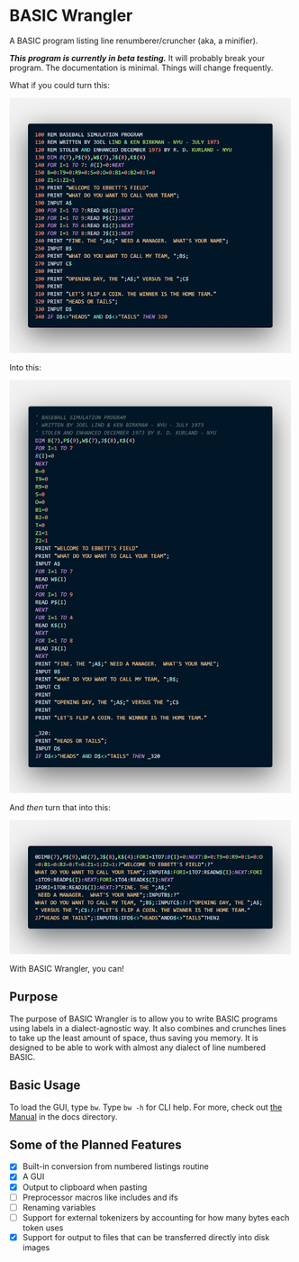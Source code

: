 # BASIC Wrangler

A BASIC program listing line renumberer/cruncher (aka, a minifier).

**_This program is currently in beta testing._** It will probably break your program. The documentation is minimal. Things will change frequently.

What if you could turn this:

![Example 1](docs/images/example1.png)

Into this:

![Example 2](docs/images/example2.png)

And _then_ turn that into this:

![Example 3](docs/images/example3.png)

With BASIC Wrangler, you can!

## Purpose

The purpose of BASIC Wrangler is to allow you to write BASIC programs using labels in a dialect-agnostic way. It also combines and crunches lines to take up the least amount of space, thus saving you memory. It is designed to be able to work with almost any dialect of line numbered BASIC.

## Basic Usage

To load the GUI, type `bw`. Type `bw -h` for CLI help. For more, check out [the Manual](docs/Manual.asc) in the docs directory.

## Some of the Planned Features

- [x] Built-in conversion from numbered listings routine
- [x] A GUI
- [x] Output to clipboard when pasting
- [ ] Preprocessor macros like includes and ifs
- [ ] Renaming variables
- [ ] Support for external tokenizers by accounting for how many bytes each token uses
- [x] Support for output to files that can be transferred directly into disk images
